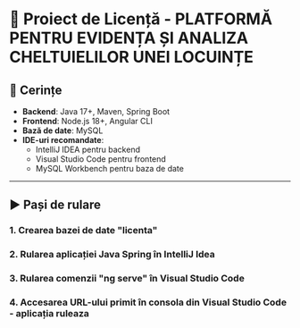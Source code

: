 # 📘 Proiect de Licență - PLATFORMĂ PENTRU EVIDENȚA ȘI ANALIZA CHELTUIELILOR UNEI LOCUINȚE

## 🔧 Cerințe

- **Backend**: Java 17+, Maven, Spring Boot
- **Frontend**: Node.js 18+, Angular CLI
- **Bază de date**: MySQL
- **IDE-uri recomandate**:
  - IntelliJ IDEA pentru backend
  - Visual Studio Code pentru frontend
  - MySQL Workbench pentru baza de date

---

## ▶️ Pași de rulare

### 1. Crearea bazei de date "licenta"
### 2. Rularea aplicației Java Spring în IntelliJ Idea
### 3. Rularea comenzii "ng serve" în Visual Studio Code
### 4. Accesarea URL-ului primit în consola din Visual Studio Code - aplicația ruleaza
